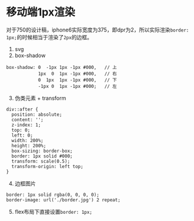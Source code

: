 # 移动端1px渲染
对于750的设计稿，iphone6实际宽度为375，即dpr为2，所以实际渲染`border: 1px;`的时候相当于渲染了`2px`的边框。
1. svg
2. box-shadow
```
box-shadow: 0  -1px 1px -1px #000,   // 上
            1px  0  1px -1px #000,   // 右
            0  1px  1px -1px #000,   // 下
            -1px 0  1px -1px #000;   // 左
```
3. 伪类元素 + transform
```
div::after {
  position: absolute;
  content: '';
  z-index: 1;
  top: 0;
  left: 0;
  width: 200%;
  height: 200%;
  box-sizing: border-box;
  border: 1px solid #000;
  transform: scale(0.5);
  transform-origin: left top;
}
```
4. 边框图片
```
border: 1px solid rgba(0, 0, 0, 0);
border-image: url('./border.jpg') 2 repeat;
```
5. flex布局下直接设置`border: 1px;`